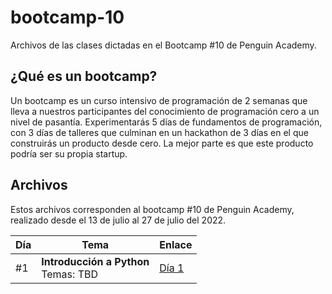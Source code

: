 # bootcamp-10
Archivos de las clases dictadas en el Bootcamp #10 de Penguin Academy.

## ¿Qué es un bootcamp?
Un bootcamp es un curso intensivo de programación de 2 semanas que lleva a nuestros participantes del conocimiento de programación cero a un nivel de pasantía. Experimentarás 5 días de fundamentos de programación, con 3 días de talleres que culminan en un hackathon de 3 días en el que construirás un producto desde cero. La mejor parte es que este producto podría ser su propia startup.

## Archivos
Estos archivos corresponden al bootcamp #10 de Penguin Academy, realizado desde el 13 de julio al 27 de julio del 2022.

| Día | Tema | Enlace |
| --- | --- | --- |
| #1 | **Introducción a Python** <br> Temas: TBD| [Día 1](https://github.com/penguin-academy/bootcamp-9/blob/main/dia1.ipynb) |
